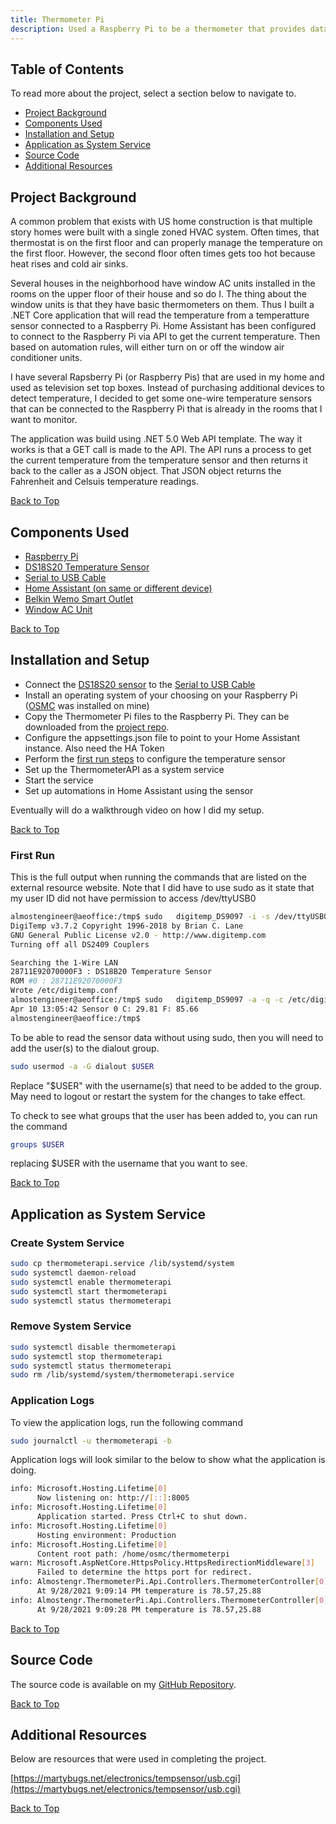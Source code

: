 ```yaml
---
title: Thermometer Pi
description: Used a Raspberry Pi to be a thermometer that provides data to home automation system
---
```


## Table of Contents

To read more about the project, select a section below to navigate to.

* [Project Background](#project-background)
* [Components Used](#components-used)
* [Installation and Setup](#installation-and-setup)
* [Application as System Service](#application-as-system-service)
* [Source Code](#source-code)
* [Additional Resources](#additional-resources)

## Project Background

A common problem that exists with US home construction
is that multiple story homes were built with a single zoned HVAC system.
Often times, that thermostat is on the first floor and can properly manage the temperature on the first
floor. However, the second floor often times gets too hot because heat rises and cold air sinks.

Several houses in the neighborhood have window AC units installed in the rooms on the upper floor of their
house and so do I. The thing about the window units is that they have basic thermometers on them. 
Thus I built a .NET Core application that will read the temperature
from a temperatture sensor connected to a Raspberry Pi. Home Assistant has been configured to connect to the 
Raspberry Pi via API to get the current temperature. Then based on automation rules, will either turn on or 
off the window air conditioner units.

I have several Rapsberry Pi (or Raspberry Pis) that are used in my home and used as television set top boxes. Instead of
purchasing additional devices to detect temperature, I decided to get some one-wire temperature sensors that
can be connected to the Raspberry Pi that is already in the rooms that I want to monitor.

The application was build using .NET 5.0 Web API template. The way it works is that a GET call is made to the 
API. The API runs a process to get the current temperature from the temperature sensor and then returns it 
back to the caller as a JSON object. That JSON object returns the Fahrenheit and Celsuis temperature readings.

[Back to Top](#)

## Components Used

* [Raspberry Pi](https://www.amazon.com/gp/product/B07BC7BMHY/ref=as_li_qf_asin_il_tl?ie=UTF8&tag=rhtservicesll-20&creative=9325&linkCode=as2&creativeASIN=B07BC7BMHY&linkId=eae8899ccbef0eb26acf71cb65bef39a)
* [DS18S20 Temperature Sensor](https://www.amazon.com/gp/product/B07MR71WVS/ref=as_li_qf_asin_il_tl?ie=UTF8&tag=rhtservicesll-20&creative=9325&linkCode=as2&creativeASIN=B07MR71WVS&linkId=bfd830515da10f922afff9a79cc33e58)
* [Serial to USB Cable](https://www.amazon.com/gp/product/B07D9R5JFK/ref=as_li_qf_asin_il_tl?ie=UTF8&tag=rhtservicesll-20&creative=9325&linkCode=as2&creativeASIN=B07D9R5JFK&linkId=e35fd9d313f055ab778e60783564078b)
* [Home Assistant (on same or different device)](https://homeassistant.io)
* [Belkin Wemo Smart Outlet](https://www.amazon.com/gp/product/B0776YH29B/ref=as_li_qf_asin_il_tl?ie=UTF8&tag=rhtservicesll-20&creative=9325&linkCode=as2&creativeASIN=B0776YH29B&linkId=34342060eb6bea8006e0dbbefb376fcf)
* [Window AC Unit](https://www.amazon.com/gp/product/B085797ZFF/ref=as_li_qf_asin_il_tl?ie=UTF8&tag=rhtservicesll-20&creative=9325&linkCode=as2&creativeASIN=B085797ZFF&linkId=e38e0ec46bdea5e4c32950d147003cc8)

[Back to Top](#)

## Installation and Setup

* Connect the [DS18S20 sensor](https://www.amazon.com/gp/product/B07MR71WVS/ref=as_li_qf_asin_il_tl?ie=UTF8&tag=rhtservicesll-20&creative=9325&linkCode=as2&creativeASIN=B07MR71WVS&linkId=bfd830515da10f922afff9a79cc33e58) to the [Serial to USB Cable](https://www.amazon.com/gp/product/B07D9R5JFK/ref=as_li_qf_asin_il_tl?ie=UTF8&tag=rhtservicesll-20&creative=9325&linkCode=as2&creativeASIN=B07D9R5JFK&linkId=e35fd9d313f055ab778e60783564078b)
* Install an operating system of your choosing on your Raspberry Pi (<a href="https://osmc.tv/" target="_blank">OSMC</a> was installed on mine)
* Copy the Thermometer Pi files to the Raspberry Pi. They can be downloaded from the 
[project repo](https://github.com/almostengr/thermometerpi).
* Configure the appsettings.json file to point to your Home Assistant instance. Also need the HA Token
* Perform the [first run steps](#first-run) to configure the temperature sensor
* Set up the ThermometerAPI as a system service
* Start the service
* Set up automations in Home Assistant using the sensor

Eventually will do a walkthrough video on how I did my setup.

[Back to Top](#)

### First Run

This is the full output when running the commands that are listed on the external resource website.
Note that I did have to use sudo as it state that my user ID did not have permission to
access /dev/ttyUSB0

```sh
almostengineer@aeoffice:/tmp$ sudo   digitemp_DS9097 -i -s /dev/ttyUSB0 -c /etc/digitemp.conf
DigiTemp v3.7.2 Copyright 1996-2018 by Brian C. Lane
GNU General Public License v2.0 - http://www.digitemp.com
Turning off all DS2409 Couplers

Searching the 1-Wire LAN
28711E92070000F3 : DS18B20 Temperature Sensor
ROM #0 : 28711E92070000F3
Wrote /etc/digitemp.conf
almostengineer@aeoffice:/tmp$ sudo   digitemp_DS9097 -a -q -c /etc/digitemp.conf
Apr 10 13:05:42 Sensor 0 C: 29.81 F: 85.66
almostengineer@aeoffice:/tmp$
```

To be able to read the sensor data without using sudo, then you will need to add the user(s)
to the dialout group.

```sh
sudo usermod -a -G dialout $USER
```

Replace "$USER" with the username(s) that need to be added to the group. May need to logout or
restart the system for the changes to take effect.

To check to see what groups that the user has been added to, you can run the command

```sh
groups $USER
```

replacing $USER with the username that you want to see.

[Back to Top](#)

## Application as System Service

### Create System Service

```bash
sudo cp thermometerapi.service /lib/systemd/system
sudo systemctl daemon-reload
sudo systemctl enable thermometerapi
sudo systemctl start thermometerapi
sudo systemctl status thermometerapi
```

### Remove System Service

```sh
sudo systemctl disable thermometerapi
sudo systemctl stop thermometerapi
sudo systemctl status thermometerapi
sudo rm /lib/systemd/system/thermometerapi.service
```

### Application Logs

To view the application logs, run the following command

```sh
sudo journalctl -u thermometerapi -b
```

Application logs will look similar to the below to show what the application is doing.

```sh
info: Microsoft.Hosting.Lifetime[0]
      Now listening on: http://[::]:8005
info: Microsoft.Hosting.Lifetime[0]
      Application started. Press Ctrl+C to shut down.
info: Microsoft.Hosting.Lifetime[0]
      Hosting environment: Production
info: Microsoft.Hosting.Lifetime[0]
      Content root path: /home/osmc/thermometerpi
warn: Microsoft.AspNetCore.HttpsPolicy.HttpsRedirectionMiddleware[3]
      Failed to determine the https port for redirect.
info: Almostengr.ThermometerPi.Api.Controllers.ThermometerController[0]
      At 9/28/2021 9:09:14 PM temperature is 78.57,25.88
info: Almostengr.ThermometerPi.Api.Controllers.ThermometerController[0]
      At 9/28/2021 9:09:28 PM temperature is 78.57,25.88
```

[Back to Top](#)

## Source Code

The source code is available on my 
<a href="https://github.com/almostengr/themometerpi" target="_blank">GitHub Repository</a>.

[Back to Top](#)

## Additional Resources

Below are resources that were used in completing the project.

[https://martybugs.net/electronics/tempsensor/usb.cgi](https://martybugs.net/electronics/tempsensor/usb.cgi)

[Back to Top](#)
